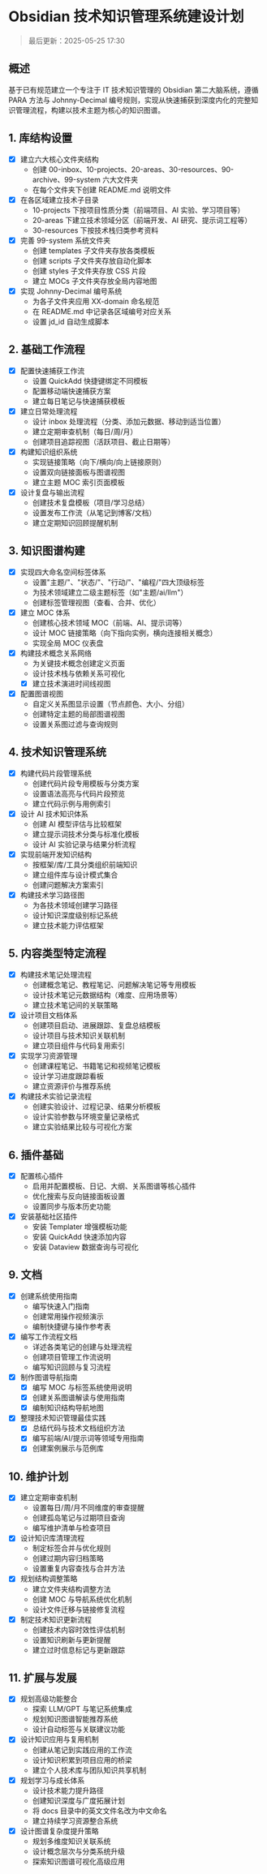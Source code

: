 # Obsidian 技术知识管理系统建设计划
> 最后更新：2025-05-25 17:30

## 概述

基于已有规范建立一个专注于 IT 技术知识管理的 Obsidian 第二大脑系统，遵循 PARA 方法与 Johnny-Decimal 编号规则，实现从快速捕获到深度内化的完整知识管理流程，构建以技术主题为核心的知识图谱。

## 1. 库结构设置

- [x] 建立六大核心文件夹结构
  - 创建 00-inbox、10-projects、20-areas、30-resources、90-archive、99-system 六大文件夹
  - 在每个文件夹下创建 README.md 说明文件
- [x] 在各区域建立技术子目录
  - 10-projects 下按项目性质分类（前端项目、AI 实验、学习项目等）
  - 20-areas 下建立技术领域分区（前端开发、AI 研究、提示词工程等）
  - 30-resources 下按技术栈归类参考资料
- [x] 完善 99-system 系统文件夹
  - 创建 templates 子文件夹存放各类模板
  - 创建 scripts 子文件夹存放自动化脚本
  - 创建 styles 子文件夹存放 CSS 片段
  - 建立 MOCs 子文件夹存放全局内容地图
- [x] 实现 Johnny-Decimal 编号系统
  - 为各子文件夹应用 XX-domain 命名规范
  - 在 README.md 中记录各区域编号对应关系
  - 设置 jd_id 自动生成脚本

## 2. 基础工作流程

- [x] 配置快速捕获工作流
  - 设置 QuickAdd 快捷键绑定不同模板
  - 配置移动端快速捕获方案
  - 建立每日笔记与快速捕获模板
- [x] 建立日常处理流程
  - 设计 inbox 处理流程（分类、添加元数据、移动到适当位置）
  - 建立定期审查机制（每日/周/月）
  - 创建项目追踪视图（活跃项目、截止日期等）
- [x] 构建知识组织系统
  - 实现链接策略（向下/横向/向上链接原则）
  - 设置双向链接面板与图谱视图
  - 建立主题 MOC 索引页面模板
- [x] 设计复盘与输出流程
  - 创建技术复盘模板（项目/学习总结）
  - 设置发布工作流（从笔记到博客/文档）
  - 建立定期知识回顾提醒机制

## 3. 知识图谱构建

- [x] 实现四大命名空间标签体系
  - 设置"主题/"、"状态/"、"行动/"、"编程/"四大顶级标签
  - 为技术领域建立二级主题标签（如"主题/ai/llm"）
  - 创建标签管理视图（查看、合并、优化）
- [x] 建立 MOC 体系
  - 创建核心技术领域 MOC（前端、AI、提示词等）
  - 设计 MOC 链接策略（向下指向实例，横向连接相关概念）
  - 实现全局 MOC 仪表盘
- [x] 构建技术概念关系网络
  - 为关键技术概念创建定义页面
  - 设计技术栈与依赖关系可视化
  - [x] 建立技术演进时间线视图
- [x] 配置图谱视图
  - 自定义关系图显示设置（节点颜色、大小、分组）
  - 创建特定主题的局部图谱视图
  - 设置关系图过滤与查询规则

## 4. 技术知识管理系统

- [x] 构建代码片段管理系统
  - 创建代码片段专用模板与分类方案
  - 设置语法高亮与代码片段预览
  - 建立代码示例与用例索引
- [x] 设计 AI 技术知识体系
  - 创建 AI 模型评估与比较框架
  - 建立提示词技术分类与标准化模板
  - 设计 AI 实验记录与结果分析流程
- [x] 实现前端开发知识结构
  - 按框架/库/工具分类组织前端知识
  - 建立组件库与设计模式集合
  - 创建问题解决方案索引
- [x] 构建技术学习路径图
  - 为各技术领域创建学习路径
  - 设计知识深度级别标记系统
  - 建立技术能力评估框架

## 5. 内容类型特定流程

- [x] 构建技术笔记处理流程
  - 创建概念笔记、教程笔记、问题解决笔记等专用模板
  - 设计技术笔记元数据结构（难度、应用场景等）
  - 建立技术笔记间的关联策略
- [x] 设计项目文档体系
  - 创建项目启动、进展跟踪、复盘总结模板
  - 设计项目与技术知识关联机制
  - 建立项目组件与代码复用索引
- [x] 实现学习资源管理
  - 创建课程笔记、书籍笔记和视频笔记模板
  - 设计学习进度跟踪看板
  - 建立资源评价与推荐系统
- [x] 构建技术实验记录流程
  - 创建实验设计、过程记录、结果分析模板
  - 设计实验参数与环境变量记录格式
  - 建立实验结果比较与可视化方案

## 6. 插件基础

- [x] 配置核心插件
  - 启用并配置模板、日记、大纲、关系图谱等核心插件
  - 优化搜索与反向链接面板设置
  - 设置同步与版本历史功能
- [x] 安装基础社区插件
  - 安装 Templater 增强模板功能
  - 安装 QuickAdd 快速添加内容
  - 安装 Dataview 数据查询与可视化

## 9. 文档

- [x] 创建系统使用指南
  - 编写快速入门指南
  - 创建常用操作视频演示
  - 编制快捷键与操作参考表
- [x] 编写工作流程文档
  - 详述各类笔记的创建与处理流程
  - 创建项目管理工作流说明
  - 编写知识回顾与复习流程
- [x] 制作图谱导航指南
  - [x] 编写 MOC 与标签系统使用说明
  - [x] 创建关系图谱解读与使用指南
  - [x] 编制知识结构导航地图
- [x] 整理技术知识管理最佳实践
  - [x] 总结代码与技术文档组织方法
  - [x] 编写前端/AI/提示词等领域专用指南
  - [x] 创建案例展示与范例库

## 10. 维护计划

- [x] 建立定期审查机制
  - 设置每日/周/月不同维度的审查提醒
  - 创建孤岛笔记与过期项目查询
  - 编写维护清单与检查项目
- [x] 设计知识库清理流程
  - 制定标签合并与优化规则
  - 创建过期内容归档策略
  - 设置重复内容查找与合并方法
- [x] 规划结构调整策略
  - 建立文件夹结构调整方法
  - 创建 MOC 与导航系统优化机制
  - 设计文件迁移与链接修复流程
- [x] 制定技术知识更新流程
  - 创建技术内容时效性评估机制
  - 设置知识刷新与更新提醒
  - 建立过时信息标记与更新跟踪

## 11. 扩展与发展

- [x] 规划高级功能整合
  - 探索 LLM/GPT 与笔记系统集成
  - 规划知识图谱智能推荐系统
  - 设计自动标签与关联建议功能
- [x] 设计知识应用与复用机制
  - 创建从笔记到实践应用的工作流
  - 设计知识积累到项目应用的桥梁
  - 建立个人技术库与团队知识共享机制
- [x] 规划学习与成长体系
  - 设计技术能力提升路径
  - 创建知识深度与广度拓展计划
  - 将 docs 目录中的英文文件名改为中文命名
  - 建立持续学习资源整合系统
- [x] 设计图谱复杂度提升策略
  - 规划多维度知识关联系统
  - 设计概念层次与分类系统升级
  - 探索知识图谱可视化高级应用
